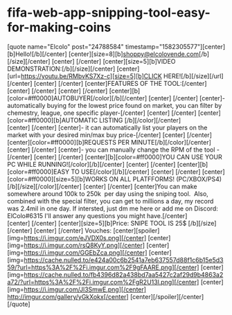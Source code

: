 # fifa-web-app-snipping-tool-easy-for-making-coins
[quote name="Elcolo" post="24788584" timestamp="1582305577"][center][b]Hello![/b][/center] [center][size=8][b]shoppy@elcolovende.com[/b][/size][/center] [center] [/center] [center][size=5][b]VIDEO DEMONSTRATION:[/b][/size][/center] [center][url=https://youtu.be/RMbvKS7Xz-c][size=5][b]CLICK HERE![/b][/size][/url][/center] [center] [/center] [center]FEATURES OF THE TOOL:[/center] [center] [/center] [center] [/center] [center][b][color=#ff0000]AUTOBUYER[/color][/b][/center] [center] [/center] [center]- automatically buying for the lowest price found on market, you can filter by chemestry, league, one specific player-[/center] [center] [/center] [center][color=#ff0000][b]AUTOMATIC LISTING [/b][/color][/center] [center] [/center] [center]- it can automatically list your players on the market with your desired min/max buy price-[/center] [center] [/center] [center][color=#ff0000][b]REQUESTS PER MINUTE[/b][/color][/center] [center] [/center] [center]- you can manually change the RPM of the tool -[/center] [center] [/center] [center][b][color=#ff0000]YOU CAN USE YOUR PC WHILE RUNNING![/color][/b][/center] [center] [/center] [center][b][color=#ff0000]EASY TO USE[/color][/b][/center] [center] [/center] [center][color=#ff0000][size=5][b]WORKS ON ALL PLATFFORMS! (PC/XBOX/PS4)[/b][/size][/color][/center] [center] [/center] [center]You can make somewhere around 100k to 250k  per day using the sniping tool.  Also, combined with the special filter, you can get to millions a day, my record was 2.4mil in one day. If intersted, just dm me here or add me on Discord: ElColo#6315 I'll answer any questions you might have.[/center] [center] [/center] [center][size=5][b]Price: SNIPE TOOL IS 25$ [/b][/size][/center] [center] [/center] Vouches: [center][spoiler][img=https://i.imgur.com/eJVDX0s.png][/center] [center][img=https://i.imgur.com/rsQ8KyY.png][/center] [center][img=https://i.imgur.com/GGEbZca.png][/center] [center][img=https://cache.nulled.to/e424a00c6b2541a7eb637557d88f1c6b15e5d359/?url=https%3A%2F%2Fi.imgur.com%2F9gFAARE.png][/center] [center][img=https://cache.nulled.to/fb4396d82a438bd7aa5427c2af29d9b4863a2a72/?url=https%3A%2F%2Fi.imgur.com%2FgR2U13l.png][/center] [center][img=https://i.imgur.com/Jl3SmwE.png][/center] http://imgur.com/gallery/yGkXokx[/center] [center][/spoiler][/center][/quote]
